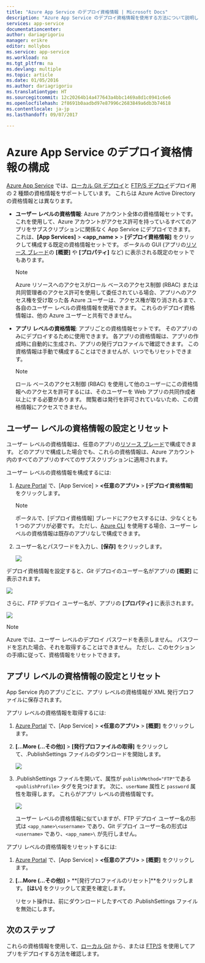 ```yaml
---
title: "Azure App Service のデプロイ資格情報 | Microsoft Docs"
description: "Azure App Service のデプロイ資格情報を使用する方法について説明します。"
services: app-service
documentationcenter: 
author: dariagrigoriu
manager: erikre
editor: mollybos
ms.service: app-service
ms.workload: na
ms.tgt_pltfrm: na
ms.devlang: multiple
ms.topic: article
ms.date: 01/05/2016
ms.author: dariagrigoriu
ms.translationtype: HT
ms.sourcegitcommit: 12c20264b14a477643a4bbc1469a8d1c0941c6e6
ms.openlocfilehash: 2f8691b0aadbd97e87996c2683849a6db3b74618
ms.contentlocale: ja-jp
ms.lasthandoff: 09/07/2017

---
```

# <a name="configure-deployment-credentials-for-azure-app-service"></a>Azure App Service のデプロイ資格情報の構成
[Azure App Service](http://go.microsoft.com/fwlink/?LinkId=529714) では、[ローカル Git デプロイ](app-service-deploy-local-git.md)と [FTP/S デプロイ](app-service-deploy-ftp.md)デプロイ用の 2 種類の資格情報をサポートしています。 これらは Azure Active Directory の資格情報とは異なります。

* **ユーザー レベルの資格情報**: Azure アカウント全体の資格情報セットです。 これを使用して、Azure アカウントがアクセス許可を持っているすべてのアプリをサブスクリプションに関係なく App Service にデプロイできます。 これは、**[App Services]**  >  **&lt;app_name >**  >  **[デプロイ資格情報]** をクリックして構成する既定の資格情報セットです。 ポータルの GUI (アプリの[リソース ブレード](../azure-resource-manager/resource-group-portal.md#manage-resources)の **[概要]** や **[プロパティ]** など) に表示される既定のセットでもあります。

    > [!NOTE]
    > Azure リソースへのアクセスがロール ベースのアクセス制御 (RBAC) または共同管理者のアクセス許可を使用して委任されている場合、アプリへのアクセス権を受け取った各 Azure ユーザーは、アクセス権が取り消されるまで、各自のユーザー レベルの資格情報を使用できます。 これらのデプロイ資格情報は、他の Azure ユーザーと共有できません。
    >
    >

* **アプリ レベルの資格情報**: アプリごとの資格情報セットです。 そのアプリのみにデプロイするために使用できます。 各アプリの資格情報は、アプリの作成時に自動的に生成され、アプリの発行プロファイルで確認できます。 この資格情報は手動で構成することはできませんが、いつでもリセットできます。

    > [!NOTE]
    > ロール ベースのアクセス制御 (RBAC) を使用して他のユーザーにこの資格情報へのアクセスを許可するには、そのユーザーを Web アプリの共同作成者以上にする必要があります。 閲覧者は発行を許可されていないため、この資格情報にアクセスできません。
    >
    >

## <a name="userscope"></a>ユーザー レベルの資格情報の設定とリセット

ユーザー レベルの資格情報は、任意のアプリの[リソース ブレード](../azure-resource-manager/resource-group-portal.md#manage-resources)で構成できます。 どのアプリで構成した場合でも、これらの資格情報は、Azure アカウント内のすべてのアプリのすべてのサブスクリプションに適用されます。 

ユーザー レベルの資格情報を構成するには:

1. [Azure Portal](https://portal.azure.com) で、[App Service] > **&lt;任意のアプリ>**  >  **[デプロイ資格情報]** をクリックします。

    > [!NOTE]
    > ポータルで、[デプロイ資格情報] ブレードにアクセスするには、少なくとも 1 つのアプリが必要です。 ただし、[Azure CLI](/cli/azure/webapp/deployment/user#set) を使用する場合、ユーザー レベルの資格情報は既存のアプリなしで構成できます。

2. ユーザー名とパスワードを入力し、**[保存]** をクリックします。

    ![](./media/app-service-deployment-credentials/deployment_credentials_configure.png)

デプロイ資格情報を設定すると、*Git* デプロイのユーザー名がアプリの **[概要]** に表示されます。

![](./media/app-service-deployment-credentials/deployment_credentials_overview.png)

さらに、*FTP* デプロイ ユーザー名が、アプリの **[プロパティ]** に表示されます。

![](./media/app-service-deployment-credentials/deployment_credentials_properties.png)

> [!NOTE]
> Azure では、ユーザー レベルのデプロイ パスワードを表示しません。 パスワードを忘れた場合、それを取得することはできません。 ただし、このセクションの手順に従って、資格情報をリセットできます。
>
>  

## <a name="appscope"></a>アプリ レベルの資格情報の設定とリセット
App Service 内のアプリごとに、アプリ レベルの資格情報が XML 発行プロファイルに保存されます。

アプリ レベルの資格情報を取得するには:

1. [Azure Portal](https://portal.azure.com) で、[App Service] > **&lt;任意のアプリ>**  >  **[概要]** をクリックします。

2. **[...More (...その他)]**  >  **[発行プロファイルの取得]** をクリックして、.PublishSettings ファイルのダウンロードを開始します。

    ![](./media/app-service-deployment-credentials/publish_profile_get.png)

3. .PublishSettings ファイルを開いて、属性が `publishMethod="FTP"`である `<publishProfile>` タグを見つけます。 次に、`userName` 属性と `password` 属性を取得します。
これらがアプリ レベルの資格情報です。

    ![](./media/app-service-deployment-credentials/publish_profile_editor.png)

    ユーザー レベルの資格情報に似ていますが、FTP デプロイ ユーザー名の形式は `<app_name>\<username>` であり、Git デプロイ ユーザー名の形式は `<username>` であり、`<app_name>\` が先行しません。

アプリ レベルの資格情報をリセットするには:

1. [Azure Portal](https://portal.azure.com) で、[App Service] > **&lt;任意のアプリ>**  >  **[概要]** をクリックします。

2. **[...More (...その他)]**  >  **[発行プロファイルのリセット]**をクリックします。 **[はい]** をクリックして変更を確定します。

    リセット操作は、前にダウンロードしたすべての .PublishSettings ファイルを無効にします。

## <a name="next-steps"></a>次のステップ

これらの資格情報を使用して、[ローカル Git](app-service-deploy-local-git.md) から、または [FTP/S](app-service-deploy-ftp.md) を使用してアプリをデプロイする方法を確認します。

